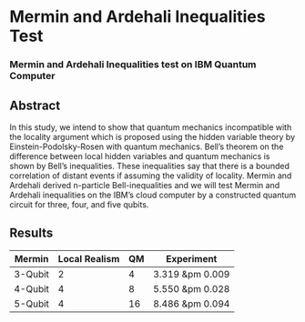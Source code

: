# Mermin and Ardehali Inequalities Test

### Mermin and Ardehali Inequalities test on IBM Quantum Computer

## Abstract
In this study, we intend to show that quantum mechanics incompatible with the locality argument which is
proposed using the hidden variable theory by Einstein-Podolsky-Rosen with quantum mechanics. Bell’s
theorem on the difference between local hidden variables and quantum mechanics is shown by Bell’s
inequalities. These inequalities say that there is a bounded correlation of distant events if assuming the
validity of locality. Mermin and Ardehali derived n-particle Bell-inequalities and we will test Mermin and
Ardehali inequalities on the IBM’s cloud computer by a constructed quantum circuit for three, four, and
five qubits.

## Results

| Mermin  | Local Realism  | QM | Experiment        |
|---------|----------------|----|-------------------|
| 3-Qubit | 2              | 4  | 3.319 &pm 0.009  |
| 4-Qubit | 4              | 8  | 5.550 &pm 0.028  |
| 5-Qubit | 4              | 16 | 8.486 &pm  0.094 |

